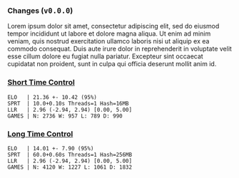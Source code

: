 ### Changes (<samp>v0.0.0</samp>)

Lorem ipsum dolor sit amet, consectetur adipiscing elit, sed do eiusmod
tempor incididunt ut labore et dolore magna aliqua. Ut enim ad minim
veniam, quis nostrud exercitation ullamco laboris nisi ut aliquip ex ea
commodo consequat. Duis aute irure dolor in reprehenderit in voluptate
velit esse cillum dolore eu fugiat nulla pariatur. Excepteur sint occaecat
cupidatat non proident, sunt in culpa qui officia deserunt mollit anim id.

### [Short Time Control](<stc test link>)

```
ELO   | 21.36 +- 10.42 (95%)
SPRT  | 10.0+0.10s Threads=1 Hash=16MB
LLR   | 2.96 (-2.94, 2.94) [0.00, 5.00]
GAMES | N: 2736 W: 957 L: 789 D: 990
```

### [Long Time Control](<ltc test link>)

```
ELO   | 14.01 +- 7.90 (95%)
SPRT  | 60.0+0.60s Threads=1 Hash=256MB
LLR   | 2.96 (-2.94, 2.94) [0.00, 5.00]
GAMES | N: 4120 W: 1227 L: 1061 D: 1832
```
